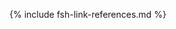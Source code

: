 <style> ul.new-content { padding-left: 25px !important; } </style>
{% include fsh-link-references.md %}